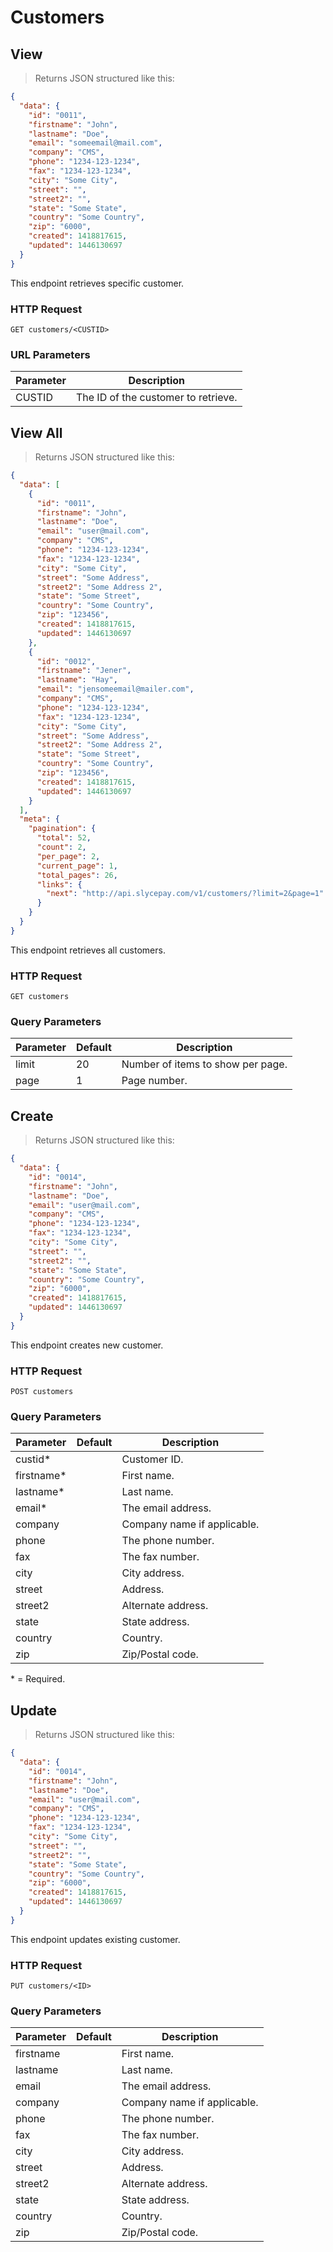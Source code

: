 # Customers

## View

> Returns JSON structured like this:

```json
{
  "data": {
    "id": "0011",
    "firstname": "John",
    "lastname": "Doe",
    "email": "someemail@mail.com",
    "company": "CMS",
    "phone": "1234-123-1234",
    "fax": "1234-123-1234",
    "city": "Some City",
    "street": "",
    "street2": "",
    "state": "Some State",
    "country": "Some Country",
    "zip": "6000",
    "created": 1418817615,
    "updated": 1446130697
  }
}
```

This endpoint retrieves specific customer.

### HTTP Request

`GET customers/<CUSTID>`

### URL Parameters

Parameter | Description
--------- | -----------
CUSTID | The ID of the customer to retrieve.

## View All

> Returns JSON structured like this:

```json
{
  "data": [
    {
      "id": "0011",
      "firstname": "John",
      "lastname": "Doe",
      "email": "user@mail.com",
      "company": "CMS",
      "phone": "1234-123-1234",
      "fax": "1234-123-1234",
      "city": "Some City",
      "street": "Some Address",
      "street2": "Some Address 2",
      "state": "Some Street",
      "country": "Some Country",
      "zip": "123456",
      "created": 1418817615,
      "updated": 1446130697
    },
    {
      "id": "0012",
      "firstname": "Jener",
      "lastname": "Hay",
      "email": "jensomeemail@mailer.com",
      "company": "CMS",
      "phone": "1234-123-1234",
      "fax": "1234-123-1234",
      "city": "Some City",
      "street": "Some Address",
      "street2": "Some Address 2",
      "state": "Some Street",
      "country": "Some Country",
      "zip": "123456",
      "created": 1418817615,
      "updated": 1446130697
    }
  ],
  "meta": {
    "pagination": {
      "total": 52,
      "count": 2,
      "per_page": 2,
      "current_page": 1,
      "total_pages": 26,
      "links": {
        "next": "http://api.slycepay.com/v1/customers/?limit=2&page=1"
      }
    }
  }
}
```

This endpoint retrieves all customers.

### HTTP Request

`GET customers`

### Query Parameters

Parameter | Default | Description
--------- | ------- | -----------
limit | 20 | Number of items to show per page.
page | 1 | Page number.

## Create

> Returns JSON structured like this:

```json
{
  "data": {
    "id": "0014",
    "firstname": "John",
    "lastname": "Doe",
    "email": "user@mail.com",
    "company": "CMS",
    "phone": "1234-123-1234",
    "fax": "1234-123-1234",
    "city": "Some City",
    "street": "",
    "street2": "",
    "state": "Some State",
    "country": "Some Country",
    "zip": "6000",
    "created": 1418817615,
    "updated": 1446130697
  }
}
```

This endpoint creates new customer.

### HTTP Request

`POST customers`

### Query Parameters

Parameter | Default | Description
--------- | ------- | -----------
custid* |  | Customer ID.
firstname* |  | First name.
lastname* |  | Last name.
email* |  | The email address.
company |  | Company name if applicable.
phone |  | The phone number.
fax |  | The fax number.
city |  | City address.
street |  | Address.
street2 |  | Alternate address.
state |  | State address.
country |  | Country.
zip |  | Zip/Postal code.

<aside class="notice">* = Required.</aside>

## Update

> Returns JSON structured like this:

```json
{
  "data": {
    "id": "0014",
    "firstname": "John",
    "lastname": "Doe",
    "email": "user@mail.com",
    "company": "CMS",
    "phone": "1234-123-1234",
    "fax": "1234-123-1234",
    "city": "Some City",
    "street": "",
    "street2": "",
    "state": "Some State",
    "country": "Some Country",
    "zip": "6000",
    "created": 1418817615,
    "updated": 1446130697
  }
}
```

This endpoint updates existing customer.

### HTTP Request

`PUT customers/<ID>`

### Query Parameters

Parameter | Default | Description
--------- | ------- | -----------
firstname |  | First name.
lastname |  | Last name.
email |  | The email address.
company |  | Company name if applicable.
phone |  | The phone number.
fax |  | The fax number.
city |  | City address.
street |  | Address.
street2 |  | Alternate address.
state |  | State address.
country |  | Country.
zip |  | Zip/Postal code.
